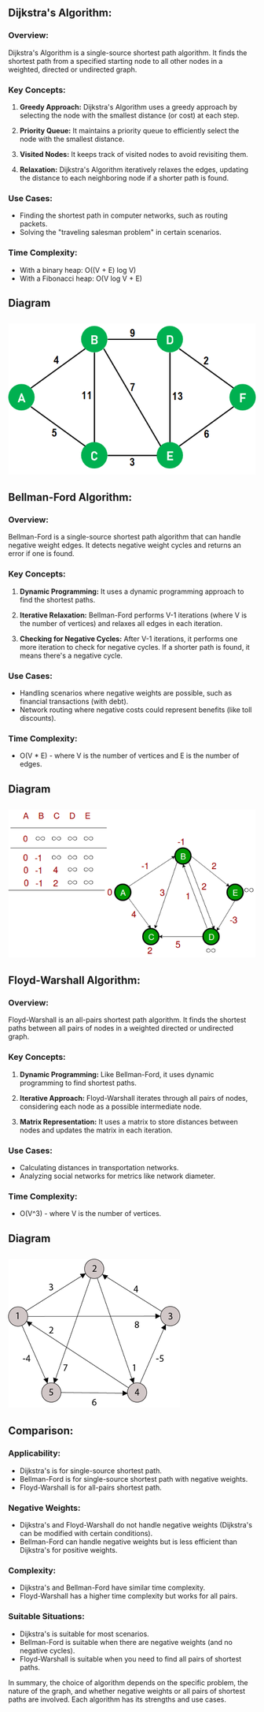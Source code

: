 ## Dijkstra's Algorithm:

### Overview:
Dijkstra's Algorithm is a single-source shortest path algorithm. It finds the shortest path from a specified starting node to all other nodes in a weighted, directed or undirected graph.

### Key Concepts:
1. **Greedy Approach:** Dijkstra's Algorithm uses a greedy approach by selecting the node with the smallest distance (or cost) at each step.

2. **Priority Queue:** It maintains a priority queue to efficiently select the node with the smallest distance.

3. **Visited Nodes:** It keeps track of visited nodes to avoid revisiting them.

4. **Relaxation:** Dijkstra's Algorithm iteratively relaxes the edges, updating the distance to each neighboring node if a shorter path is found.


### Use Cases:
- Finding the shortest path in computer networks, such as routing packets.
- Solving the "traveling salesman problem" in certain scenarios.

### Time Complexity:
- With a binary heap: O((V + E) log V)
- With a Fibonacci heap: O(V log V + E)

## Diagram
![Alt text](image.png)
---

## Bellman-Ford Algorithm:

### Overview:
Bellman-Ford is a single-source shortest path algorithm that can handle negative weight edges. It detects negative weight cycles and returns an error if one is found.

### Key Concepts:
1. **Dynamic Programming:** It uses a dynamic programming approach to find the shortest paths.

2. **Iterative Relaxation:** Bellman-Ford performs V-1 iterations (where V is the number of vertices) and relaxes all edges in each iteration.

3. **Checking for Negative Cycles:** After V-1 iterations, it performs one more iteration to check for negative cycles. If a shorter path is found, it means there's a negative cycle.

### Use Cases:
- Handling scenarios where negative weights are possible, such as financial transactions (with debt).
- Network routing where negative costs could represent benefits (like toll discounts).

### Time Complexity:
- O(V * E) - where V is the number of vertices and E is the number of edges.

## Diagram
![Alt text](image-1.png)
---

## Floyd-Warshall Algorithm:

### Overview:
Floyd-Warshall is an all-pairs shortest path algorithm. It finds the shortest paths between all pairs of nodes in a weighted directed or undirected graph.

### Key Concepts:
1. **Dynamic Programming:** Like Bellman-Ford, it uses dynamic programming to find shortest paths.

2. **Iterative Approach:** Floyd-Warshall iterates through all pairs of nodes, considering each node as a possible intermediate node.

3. **Matrix Representation:** It uses a matrix to store distances between nodes and updates the matrix in each iteration.

### Use Cases:
- Calculating distances in transportation networks.
- Analyzing social networks for metrics like network diameter.

### Time Complexity:
- O(V^3) - where V is the number of vertices.

## Diagram
![Alt text](image-2.png)
---

## Comparison:

### Applicability:
- Dijkstra's is for single-source shortest path.
- Bellman-Ford is for single-source shortest path with negative weights.
- Floyd-Warshall is for all-pairs shortest path.

### Negative Weights:
- Dijkstra's and Floyd-Warshall do not handle negative weights (Dijkstra's can be modified with certain conditions).
- Bellman-Ford can handle negative weights but is less efficient than Dijkstra's for positive weights.

### Complexity:
- Dijkstra's and Bellman-Ford have similar time complexity.
- Floyd-Warshall has a higher time complexity but works for all pairs.

### Suitable Situations:
- Dijkstra's is suitable for most scenarios.
- Bellman-Ford is suitable when there are negative weights (and no negative cycles).
- Floyd-Warshall is suitable when you need to find all pairs of shortest paths.

In summary, the choice of algorithm depends on the specific problem, the nature of the graph, and whether negative weights or all pairs of shortest paths are involved. Each algorithm has its strengths and use cases.